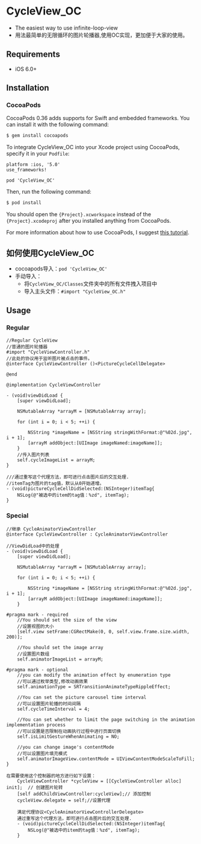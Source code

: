 # CycleView_OC

* The easiest way to use infinite-loop-view
* 用法最简单的无限循环的图片轮播器,使用OC实现，更加便于大家的使用。

## Requirements

* iOS 6.0+ 

## Installation

### CocoaPods

CocoaPods 0.36 adds supports for Swift and embedded frameworks. You can install it with the following command:

```bash
$ gem install cocoapods
```

To integrate CycleView_OC into your Xcode project using CocoaPods, specify it in your `Podfile`:

```
platform :ios, '5.0'
use_frameworks!

pod 'CycleView_OC'
```

Then, run the following command:

```bash
$ pod install
```

You should open the `{Project}.xcworkspace` instead of the `{Project}.xcodeproj` after you installed anything from CocoaPods.

For more information about how to use CocoaPods, I suggest [this tutorial](http://www.raywenderlich.com/64546/introduction-to-cocoapods-2).

## 如何使用CycleView_OC
* cocoapods导入：`pod 'CycleView_OC'`
* 手动导入：
    * 将`CycleView_OC/Classes`文件夹中的所有文件拽入项目中
    * 导入主头文件：`#import "CycleView_OC.h"`

## Usage
### Regular
```
//Regular CycleView
//普通的图片轮播器
#import "CycleViewController.h"
//此处的协议用于监听图片被点击的事件。
@interface CycleViewController ()<PictureCycleCellDelegate>

@end

@implementation CycleViewController

- (void)viewDidLoad {
    [super viewDidLoad];
    
    NSMutableArray *arrayM = [NSMutableArray array];
    
    for (int i = 0; i < 5; ++i) {
        
        NSString *imageName = [NSString stringWithFormat:@"%02d.jpg", i + 1];
        [arrayM addObject:[UIImage imageNamed:imageName]];
    }
    //传入图片列表
    self.cycleImageList = arrayM;
}

///通过重写这个代理方法，即可进行点击图片后的交互处理.
//itemTag为图片的tag值，默认从0开始递增。
- (void)pictureCycleCellDidSelected:(NSInteger)itemTag{
	NSLog(@"被选中的item的tag值：%zd", itemTag);
}

```

### Special
```
//继承 CycleAnimatorViewController
@interface CycleViewController : CycleAnimatorViewController

//ViewDidLoad中的处理
- (void)viewDidLoad {
    [super viewDidLoad];
    
    NSMutableArray *arrayM = [NSMutableArray array];
    
    for (int i = 0; i < 5; ++i) {
        
        NSString *imageName = [NSString stringWithFormat:@"%02d.jpg", i + 1];
        [arrayM addObject:[UIImage imageNamed:imageName]];
    }
    
#pragma mark - required
    //You should set the size of the view
    //设置视图的大小
    [self.view setFrame:CGRectMake(0, 0, self.view.frame.size.width, 200)];
    
    //You should set the image array
    //设置图片数组
    self.animatorImageList = arrayM;
    
#pragma mark - optional
    //you can modify the animation effect by enumeration type
    //可以通过枚举类型,修改动画效果
    self.animationType = SRTransitionAnimateTypeRippleEffect;
    
    //You can set the picture carousel time interval
    //可以设置图片轮播的时间间隔
    self.cycleTimeInterval = 4;
    
    //You can set whether to limit the page switching in the animation implementation process
    //可以设置是否限制在动画执行过程中进行页面切换
    self.isLimitGestureWhenAnimating = NO;
    
    //you can change image's contentMode
    //可以设置图片填充模式
    self.animatorImageView.contentMode = UIViewContentModeScaleToFill;
}

在需要使用这个控制器的地方进行如下设置：
    CycleViewController *cycleView = [[CycleViewController alloc] init];  // 创建图片轮转
    [self addChildViewController:cycleView];// 添加控制
    cycleView.delegate = self;//设置代理
    
    满足代理协议<CycleAnimatorViewControllerDelegate>
    通过重写这个代理方法，即可进行点击图片后的交互处理.
    - (void)pictureCycleCellDidSelected:(NSInteger)itemTag{
	    NSLog(@"被选中的item的tag值：%zd", itemTag);
    }

```

